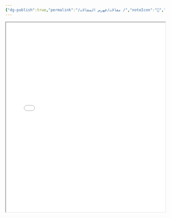 ```yaml
---
{"dg-publish":true,"permalink":"/مقالات/فهرس المقالات /","noteIcon":"📑","created":"2025-07-08T00:07:25.210+03:00","updated":"2025-07-12T00:35:38.399+03:00"}
---
```


<iframe src="/مصنفات وكتب/index.html" width="100%" height="600px"></iframe>
